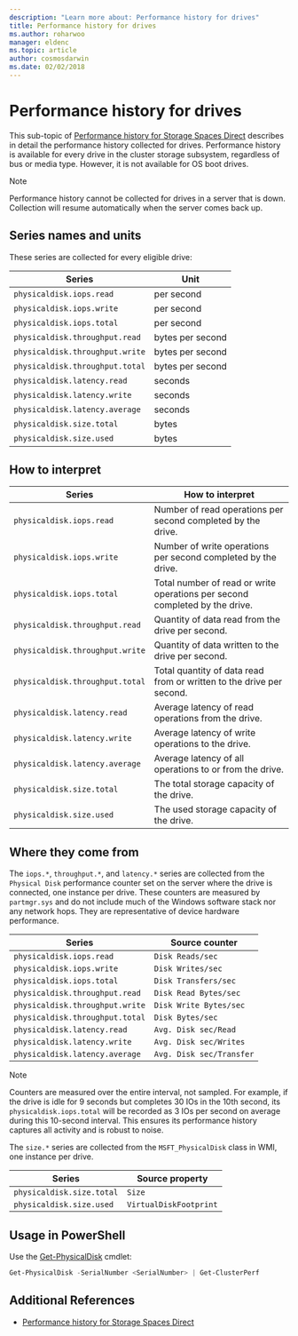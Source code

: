 ```yaml
---
description: "Learn more about: Performance history for drives"
title: Performance history for drives
ms.author: roharwoo
manager: eldenc
ms.topic: article
author: cosmosdarwin
ms.date: 02/02/2018
---
```


# Performance history for drives

>

This sub-topic of [Performance history for Storage Spaces Direct](performance-history.md) describes in detail the performance history collected for drives. Performance history is available for every drive in the cluster storage subsystem, regardless of bus or media type. However, it is not available for OS boot drives.

   > [!NOTE]
   > Performance history cannot be collected for drives in a server that is down. Collection will resume automatically when the server comes back up.

## Series names and units

These series are collected for every eligible drive:

| Series                          | Unit             |
|---------------------------------|------------------|
| `physicaldisk.iops.read`        | per second       |
| `physicaldisk.iops.write`       | per second       |
| `physicaldisk.iops.total`       | per second       |
| `physicaldisk.throughput.read`  | bytes per second |
| `physicaldisk.throughput.write` | bytes per second |
| `physicaldisk.throughput.total` | bytes per second |
| `physicaldisk.latency.read`     | seconds          |
| `physicaldisk.latency.write`    | seconds          |
| `physicaldisk.latency.average`  | seconds          |
| `physicaldisk.size.total`       | bytes            |
| `physicaldisk.size.used`        | bytes            |

## How to interpret

| Series                          | How to interpret                                                            |
|---------------------------------|-----------------------------------------------------------------------------|
| `physicaldisk.iops.read`        | Number of read operations per second completed by the drive.                |
| `physicaldisk.iops.write`       | Number of write operations per second completed by the drive.               |
| `physicaldisk.iops.total`       | Total number of read or write operations per second completed by the drive. |
| `physicaldisk.throughput.read`  | Quantity of data read from the drive per second.                            |
| `physicaldisk.throughput.write` | Quantity of data written to the drive per second.                           |
| `physicaldisk.throughput.total` | Total quantity of data read from or written to the drive per second.        |
| `physicaldisk.latency.read`     | Average latency of read operations from the drive.                          |
| `physicaldisk.latency.write`    | Average latency of write operations to the drive.                           |
| `physicaldisk.latency.average`  | Average latency of all operations to or from the drive.                     |
| `physicaldisk.size.total`       | The total storage capacity of the drive.                                    |
| `physicaldisk.size.used`        | The used storage capacity of the drive.                                     |

## Where they come from

The `iops.*`, `throughput.*`, and `latency.*` series are collected from the `Physical Disk` performance counter set on the server where the drive is connected, one instance per drive. These counters are measured by `partmgr.sys` and do not include much of the Windows software stack nor any network hops. They are representative of device hardware performance.

| Series                          | Source counter           |
|---------------------------------|--------------------------|
| `physicaldisk.iops.read`        | `Disk Reads/sec`         |
| `physicaldisk.iops.write`       | `Disk Writes/sec`        |
| `physicaldisk.iops.total`       | `Disk Transfers/sec`     |
| `physicaldisk.throughput.read`  | `Disk Read Bytes/sec`    |
| `physicaldisk.throughput.write` | `Disk Write Bytes/sec`   |
| `physicaldisk.throughput.total` | `Disk Bytes/sec`         |
| `physicaldisk.latency.read`     | `Avg. Disk sec/Read`     |
| `physicaldisk.latency.write`    | `Avg. Disk sec/Writes`   |
| `physicaldisk.latency.average`  | `Avg. Disk sec/Transfer` |

   > [!NOTE]
   > Counters are measured over the entire interval, not sampled. For example, if the drive is idle for 9 seconds but completes 30 IOs in the 10th second, its `physicaldisk.iops.total` will be recorded as 3 IOs per second on average during this 10-second interval. This ensures its performance history captures all activity and is robust to noise.

The `size.*` series are collected from the `MSFT_PhysicalDisk` class in WMI, one instance per drive.

| Series                          | Source property        |
|---------------------------------|------------------------|
| `physicaldisk.size.total`       | `Size`                 |
| `physicaldisk.size.used`        | `VirtualDiskFootprint` |

## Usage in PowerShell

Use the [Get-PhysicalDisk](/powershell/module/storage/get-physicaldisk) cmdlet:

```PowerShell
Get-PhysicalDisk -SerialNumber <SerialNumber> | Get-ClusterPerf
```

## Additional References

- [Performance history for Storage Spaces Direct](performance-history.md)
